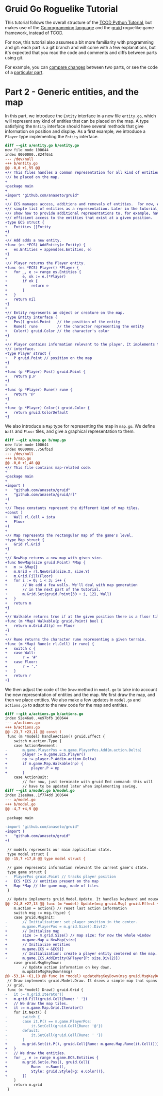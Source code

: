 # Gruid Go Roguelike Tutorial

This tutorial follows the overall structure of the [TCOD Python
Tutorial](http://rogueliketutorials.com/tutorials/tcod/v2), but makes use of
the [Go programming language](https://golang.org/) and the
[gruid](https://github.com/anaseto/gruid) roguelike game framework, instead of
TCOD.

For now, this tutorial also assumes a bit more familiarity with programming and
git: each part is a git branch and will come with a few explanations, but it's
expected that you read the code and comments and diffs between parts using git.

For example, you can [compare
changes](https://github.com/anaseto/gruid-rltuto/compare/part-1...part-2)
between two parts, or see the code of a [particular
part](https://github.com/anaseto/gruid-rltuto/tree/part-1).

# Part 2 - Generic entities, and the map

In this part, we introduce the `Entity` interface in a new file `entity.go`,
which will represent any kind of entities that can be placed on the map. A type
satisfying the `Entity` interface should have several methods that give
information on position and display. As a first example, we introduce a
`Player` type implementing the `Entity` interface.

``` diff
diff --git a/entity.go b/entity.go
new file mode 100644
index 0000000..824f0a1
--- /dev/null
+++ b/entity.go
@@ -0,0 +1,55 @@
+// This files handles a common representation for all kind of entities that can
+// be placed on the map.
+
+package main
+
+import "github.com/anaseto/gruid"
+
+// ECS manages access, additions and removals of entities.  For now, we use a
+// simple list of entities as a representation. Later in the tutorial, we will
+// show how to provide additional representations to, for example, have
+// efficient access to the entities that exist at a given position.
+type ECS struct {
+	Entities []Entity
+}
+
+// Add adds a new entity.
+func (es *ECS) AddEntity(e Entity) {
+	es.Entities = append(es.Entities, e)
+}
+
+// Player returns the Player entity.
+func (es *ECS) Player() *Player {
+	for _, e := range es.Entities {
+		e, ok := e.(*Player)
+		if ok {
+			return e
+		}
+	}
+	return nil
+}
+
+// Entity represents an object or creature on the map.
+type Entity interface {
+	Pos() gruid.Point   // the position of the entity
+	Rune() rune         // the character representing the entity
+	Color() gruid.Color // the character's color
+}
+
+// Player contains information relevant to the player. It implements the Entity
+// interface.
+type Player struct {
+	P gruid.Point // position on the map
+}
+
+func (p *Player) Pos() gruid.Point {
+	return p.P
+}
+
+func (p *Player) Rune() rune {
+	return '@'
+}
+
+func (p *Player) Color() gruid.Color {
+	return gruid.ColorDefault
+}
```

We also introduce a `Map` type for representing the map in `map.go`. We define
`Wall` and `Floor` tiles, and give a graphical representation to them.

``` diff
diff --git a/map.go b/map.go
new file mode 100644
index 0000000..756fb1d
--- /dev/null
+++ b/map.go
@@ -0,0 +1,48 @@
+// This file contains map-related code.
+
+package main
+
+import (
+	"github.com/anaseto/gruid"
+	"github.com/anaseto/gruid/rl"
+)
+
+// These constants represent the different kind of map tiles.
+const (
+	Wall rl.Cell = iota
+	Floor
+)
+
+// Map represents the rectangular map of the game's level.
+type Map struct {
+	Grid rl.Grid
+}
+
+// NewMap returns a new map with given size.
+func NewMap(size gruid.Point) *Map {
+	m := &Map{}
+	m.Grid = rl.NewGrid(size.X, size.Y)
+	m.Grid.Fill(Floor)
+	for i := 0; i < 3; i++ {
+		// We add a few walls. We'll deal with map generation
+		// in the next part of the tutorial.
+		m.Grid.Set(gruid.Point{30 + i, 12}, Wall)
+	}
+	return m
+}
+
+// Walkable returns true if at the given position there is a floor tile.
+func (m *Map) Walkable(p gruid.Point) bool {
+	return m.Grid.At(p) == Floor
+}
+
+// Rune returns the character rune representing a given terrain.
+func (m *Map) Rune(c rl.Cell) (r rune) {
+	switch c {
+	case Wall:
+		r = '#'
+	case Floor:
+		r = '.'
+	}
+	return r
+}
```

We then adjust the code of the `Draw` method in `model.go` to take into account
the new representation of entities and the map. We first draw the map, and then
we place entities. We also make a few updates in `model.go` and `actions.go` to
adapt to the new code for the map and entities.

``` diff
diff --git a/actions.go b/actions.go
index 52e46a0..4e97bfb 100644
--- a/actions.go
+++ b/actions.go
@@ -23,7 +23,11 @@ const (
 func (m *model) handleAction() gruid.Effect {
 	switch m.action.Type {
 	case ActionMovement:
-		m.game.PlayerPos = m.game.PlayerPos.Add(m.action.Delta)
+		player := m.game.ECS.Player()
+		np := player.P.Add(m.action.Delta)
+		if m.game.Map.Walkable(np) {
+			player.P = np
+		}
 	case ActionQuit:
 		// for now, just terminate with gruid End command: this will
 		// have to be updated later when implementing saving.
diff --git a/model.go b/model.go
index 21ee8aa..1f774dd 100644
--- a/model.go
+++ b/model.go
@@ -4,7 +4,9 @@
 
 package main
 
-import "github.com/anaseto/gruid"
+import (
+	"github.com/anaseto/gruid"
+)
 
 // models represents our main application state.
 type model struct {
@@ -15,7 +17,8 @@ type model struct {
 
 // game represents information relevant the current game's state.
 type game struct {
-	PlayerPos gruid.Point // tracks player position
+	ECS *ECS // entities present on the map
+	Map *Map // the game map, made of tiles
 }
 
 // Update implements gruid.Model.Update. It handles keyboard and mouse input
@@ -24,8 +27,13 @@ func (m *model) Update(msg gruid.Msg) gruid.Effect {
 	m.action = action{} // reset last action information
 	switch msg := msg.(type) {
 	case gruid.MsgInit:
-		// Initialization: set player position in the center.
-		m.game.PlayerPos = m.grid.Size().Div(2)
+		// Initialize map
+		size := m.grid.Size() // map size: for now the whole window
+		m.game.Map = NewMap(size)
+		// Initialize entities
+		m.game.ECS = &ECS{}
+		// Initialization: create a player entity centered on the map.
+		m.game.ECS.AddEntity(&Player{P: size.Div(2)})
 	case gruid.MsgKeyDown:
 		// Update action information on key down.
 		m.updateMsgKeyDown(msg)
@@ -53,14 +61,18 @@ func (m *model) updateMsgKeyDown(msg gruid.MsgKeyDown) {
 // Draw implements gruid.Model.Draw. It draws a simple map that spans the whole
 // grid.
 func (m *model) Draw() gruid.Grid {
-	it := m.grid.Iterator()
+	m.grid.Fill(gruid.Cell{Rune: ' '})
+	// We draw the map tiles.
+	it := m.game.Map.Grid.Iterator()
 	for it.Next() {
-		switch {
-		case it.P() == m.game.PlayerPos:
-			it.SetCell(gruid.Cell{Rune: '@'})
-		default:
-			it.SetCell(gruid.Cell{Rune: ' '})
-		}
+		m.grid.Set(it.P(), gruid.Cell{Rune: m.game.Map.Rune(it.Cell())})
+	}
+	// We draw the entities.
+	for _, e := range m.game.ECS.Entities {
+		m.grid.Set(e.Pos(), gruid.Cell{
+			Rune:  e.Rune(),
+			Style: gruid.Style{Fg: e.Color()},
+		})
 	}
 	return m.grid
 }
```
